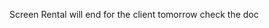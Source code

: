 Screen Rental will end for the client tomorrow check the doc
<a href="http://172.28.77.82:8006/app/serial-no/{{doc.name}}"></a>